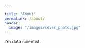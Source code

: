 ```yaml
---

title: "About"
permalink: /about/
header:
  image: "/images/cover_photo.jpg"
---
```


I'm data scientist.	
